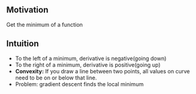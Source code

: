 
## Motivation
Get the minimum of a function

## Intuition
- To the left of a minimum, derivative is negative(going down)
- To the right of a minimum, derivative is positive(going up)
- **Convexity:** If you draw a line between two points, all values on curve need to be on or below that line.
- Problem: gradient descent finds the local minimum
